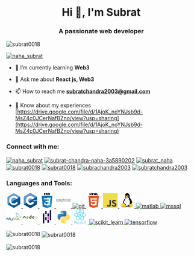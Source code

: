 <h1 align="center">Hi 👋, I'm Subrat</h1>
<h3 align="center">A passionate web developer</h3>

<p align="left"> <img src="https://komarev.com/ghpvc/?username=subrat0018&label=Profile%20views&color=0e75b6&style=flat" alt="subrat0018" /> </p>

<p align="left"> <a href="https://twitter.com/naha_subrat" target="blank"><img src="https://img.shields.io/twitter/follow/naha_subrat?logo=twitter&style=for-the-badge" alt="naha_subrat" /></a> </p>

- 🌱 I’m currently learning **Web3**

- 💬 Ask me about **React js, Web3**

- 📫 How to reach me **subratchandra2003@gmail.com**

- 📄 Know about my experiences [https://drive.google.com/file/d/1AjoK_noYNJsb9d-MsZ4c0JCerNafBZno/view?usp=sharing](https://drive.google.com/file/d/1AjoK_noYNJsb9d-MsZ4c0JCerNafBZno/view?usp=sharing)

<h3 align="left">Connect with me:</h3>
<p align="left">
<a href="https://twitter.com/naha_subrat" target="blank"><img align="center" src="https://raw.githubusercontent.com/rahuldkjain/github-profile-readme-generator/master/src/images/icons/Social/twitter.svg" alt="naha_subrat" height="30" width="40" /></a>
<a href="https://linkedin.com/in/subrat-chandra-naha-3a5890202" target="blank"><img align="center" src="https://raw.githubusercontent.com/rahuldkjain/github-profile-readme-generator/master/src/images/icons/Social/linked-in-alt.svg" alt="subrat-chandra-naha-3a5890202" height="30" width="40" /></a>
<a href="https://instagram.com/subrat_naha" target="blank"><img align="center" src="https://raw.githubusercontent.com/rahuldkjain/github-profile-readme-generator/master/src/images/icons/Social/instagram.svg" alt="subrat_naha" height="30" width="40" /></a>
<a href="https://www.codechef.com/users/subrat0018" target="blank"><img align="center" src="https://cdn.jsdelivr.net/npm/simple-icons@3.1.0/icons/codechef.svg" alt="subrat0018" height="30" width="40" /></a>
<a href="https://codeforces.com/profile/subrat0018" target="blank"><img align="center" src="https://raw.githubusercontent.com/rahuldkjain/github-profile-readme-generator/master/src/images/icons/Social/codeforces.svg" alt="subrat0018" height="30" width="40" /></a>
<a href="https://www.hackerearth.com/@subrachandra2003" target="blank"><img align="center" src="https://raw.githubusercontent.com/rahuldkjain/github-profile-readme-generator/master/src/images/icons/Social/hackerearth.svg" alt="subrachandra2003" height="30" width="40" /></a>
<a href="https://auth.geeksforgeeks.org/user/subratchandra2003" target="blank"><img align="center" src="https://raw.githubusercontent.com/rahuldkjain/github-profile-readme-generator/master/src/images/icons/Social/geeks-for-geeks.svg" alt="subratchandra2003" height="30" width="40" /></a>
</p>

<h3 align="left">Languages and Tools:</h3>
<p align="left"> <a href="https://www.cprogramming.com/" target="_blank" rel="noreferrer"> <img src="https://raw.githubusercontent.com/devicons/devicon/master/icons/c/c-original.svg" alt="c" width="40" height="40"/> </a> <a href="https://www.w3schools.com/cpp/" target="_blank" rel="noreferrer"> <img src="https://raw.githubusercontent.com/devicons/devicon/master/icons/cplusplus/cplusplus-original.svg" alt="cplusplus" width="40" height="40"/> </a> <a href="https://www.w3schools.com/css/" target="_blank" rel="noreferrer"> <img src="https://raw.githubusercontent.com/devicons/devicon/master/icons/css3/css3-original-wordmark.svg" alt="css3" width="40" height="40"/> </a> <a href="https://expressjs.com" target="_blank" rel="noreferrer"> <img src="https://raw.githubusercontent.com/devicons/devicon/master/icons/express/express-original-wordmark.svg" alt="express" width="40" height="40"/> </a> <a href="https://git-scm.com/" target="_blank" rel="noreferrer"> <img src="https://www.vectorlogo.zone/logos/git-scm/git-scm-icon.svg" alt="git" width="40" height="40"/> </a> <a href="https://www.w3.org/html/" target="_blank" rel="noreferrer"> <img src="https://raw.githubusercontent.com/devicons/devicon/master/icons/html5/html5-original-wordmark.svg" alt="html5" width="40" height="40"/> </a> <a href="https://developer.mozilla.org/en-US/docs/Web/JavaScript" target="_blank" rel="noreferrer"> <img src="https://raw.githubusercontent.com/devicons/devicon/master/icons/javascript/javascript-original.svg" alt="javascript" width="40" height="40"/> </a> <a href="https://www.linux.org/" target="_blank" rel="noreferrer"> <img src="https://raw.githubusercontent.com/devicons/devicon/master/icons/linux/linux-original.svg" alt="linux" width="40" height="40"/> </a> <a href="https://www.mathworks.com/" target="_blank" rel="noreferrer"> <img src="https://upload.wikimedia.org/wikipedia/commons/2/21/Matlab_Logo.png" alt="matlab" width="40" height="40"/> </a> <a href="https://www.microsoft.com/en-us/sql-server" target="_blank" rel="noreferrer"> <img src="https://www.svgrepo.com/show/303229/microsoft-sql-server-logo.svg" alt="mssql" width="40" height="40"/> </a> <a href="https://www.mysql.com/" target="_blank" rel="noreferrer"> <img src="https://raw.githubusercontent.com/devicons/devicon/master/icons/mysql/mysql-original-wordmark.svg" alt="mysql" width="40" height="40"/> </a> <a href="https://nodejs.org" target="_blank" rel="noreferrer"> <img src="https://raw.githubusercontent.com/devicons/devicon/master/icons/nodejs/nodejs-original-wordmark.svg" alt="nodejs" width="40" height="40"/> </a> <a href="https://pandas.pydata.org/" target="_blank" rel="noreferrer"> <img src="https://raw.githubusercontent.com/devicons/devicon/2ae2a900d2f041da66e950e4d48052658d850630/icons/pandas/pandas-original.svg" alt="pandas" width="40" height="40"/> </a> <a href="https://www.python.org" target="_blank" rel="noreferrer"> <img src="https://raw.githubusercontent.com/devicons/devicon/master/icons/python/python-original.svg" alt="python" width="40" height="40"/> </a> <a href="https://reactjs.org/" target="_blank" rel="noreferrer"> <img src="https://raw.githubusercontent.com/devicons/devicon/master/icons/react/react-original-wordmark.svg" alt="react" width="40" height="40"/> </a> <a href="https://scikit-learn.org/" target="_blank" rel="noreferrer"> <img src="https://upload.wikimedia.org/wikipedia/commons/0/05/Scikit_learn_logo_small.svg" alt="scikit_learn" width="40" height="40"/> </a> <a href="https://www.tensorflow.org" target="_blank" rel="noreferrer"> <img src="https://www.vectorlogo.zone/logos/tensorflow/tensorflow-icon.svg" alt="tensorflow" width="40" height="40"/> </a> </p>

<p><img align="left" src="https://github-readme-stats.vercel.app/api/top-langs?username=subrat0018&show_icons=true&locale=en&layout=compact" alt="subrat0018" /></p>

<p>&nbsp;<img align="center" src="https://github-readme-stats.vercel.app/api?username=subrat0018&show_icons=true&locale=en" alt="subrat0018" /></p>

<p><img align="center" src="https://github-readme-streak-stats.herokuapp.com/?user=subrat0018&" alt="subrat0018" /></p>
